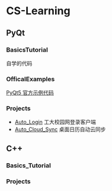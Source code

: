 # CS-Learning

## PyQt
### BasicsTutorial
自学的代码
### OfficalExamples
[PyQt5 官方示例代码](https://github.com/PyQt5/Examples)

### Projects
- [Auto_Login](https://github.com/zhouzhoujack/CS-Learning/tree/main/PyQt/Projects/AutoLogin) 工大校园网登录客户端
- [Auto_Cloud_Sync](https://github.com/zhouzhoujack/CS-Learning/tree/main/PyQt/Projects/AutoCloudSync) 桌面日历自动云同步   

## C++
### Basics_Tutorial

### Projects 